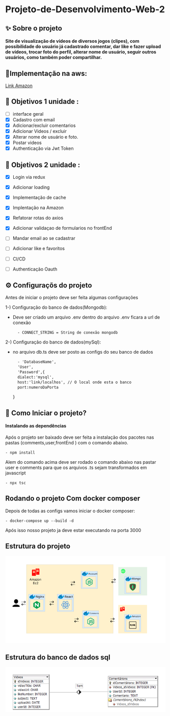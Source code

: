 # Projeto-de-Desenvolvimento-Web-2



## ✨ Sobre o projeto

<h4>Site de visualização de vídeos de diversos jogos (clipes), com possibilidade do usuário já cadastrado comentar, dar like e fazer upload de vídeos, trocar foto do perfil, alterar nome de usuário, seguir outros usuários, como também poder compartilhar.</h4>

## 🎉Implementação na aws:
<a href='http://ec2-54-237-238-55.compute-1.amazonaws.com:3000/'>Link Amazon</a>


## 📌 Objetivos 1 unidade : 

- [ ] interface geral
- [x] Cadastro com email
- [x] Adicionar/excluir comentarios
- [x] Adicionar Videos / excluir 
- [x] Alterar nome de usuário e foto.
- [x] Postar videos
- [x] Authenticação via Jwt Token

## 📌 Objetivos 2 unidade : 

- [x] Login via redux
- [x] Adicionar loading
- [x] Implementação de cache
- [x] Implentação na Amazon
- [x] Refatorar rotas do axios
- [x] Adicionar validaçao de formularios no frontEnd
- [ ] Mandar email ao se cadastrar
- [ ] Adicionar like e favoritos
- [ ] CI/CD
- [ ] Authenticação Oauth



## ⚙️ Configuraçõs do projeto
Antes de iniciar o projeto deve ser feita algumas configurações

1-) Configuração do banco de dados(Mongodb):
- Deve ser criado um arquivo .env dentro do arquivo .env ficara a url de conexão 
       
        - CONNECT_STRING = String de conexão mongodb

2-) Configuração do banco de dados(mySql):
- no arquivo db.ts deve ser posto as configs do seu banco de dados 
       
        - 'DatabaseName',
        'User',
        'Password',{
        dialect:'mysql',
        host:'link/localhos', // O local onde esta o banco
        port:numeroDaPorta
    }   
    

## 🚀 Como Iniciar o projeto? 

#### Instalando as dependências 

Após o projeto ser baixado deve ser feita a instalação dos pacotes nas pastas (comments,user,frontEnd ) com o comando abaixo.

    - npm install 

Alem do comando acima deve ser rodado o comando abaixo nas pastar user e comments para que os arquivos .ts sejam transformados em javascript

    - npx tsc

## Rodando o projeto Com docker composer 
Depois de todas as configs vamos iniciar o docker composer:

    - docker-compose up --build -d

Após isso nosso projeto ja deve estar executando na porta 3000

## Estrutura do projeto 

<img src='./ReadmeImages/detals.png'>

## Estrutura do banco de dados sql 


<img src='./ReadmeImages/databaseSql.png'>



